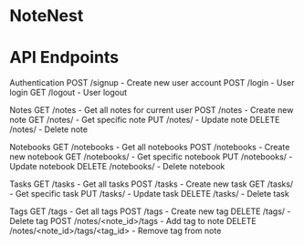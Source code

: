 # NoteNest
# API Endpoints
Authentication
POST /signup - Create new user account
POST /login - User login
GET /logout - User logout

Notes
GET /notes - Get all notes for current user
POST /notes - Create new note
GET /notes/<id> - Get specific note
PUT /notes/<id> - Update note
DELETE /notes/<id> - Delete note

Notebooks
GET /notebooks - Get all notebooks
POST /notebooks - Create new notebook
GET /notebooks/<id> - Get specific notebook
PUT /notebooks/<id> - Update notebook
DELETE /notebooks/<id> - Delete notebook

Tasks
GET /tasks - Get all tasks
POST /tasks - Create new task
GET /tasks/<id> - Get specific task
PUT /tasks/<id> - Update task
DELETE /tasks/<id> - Delete task

Tags
GET /tags - Get all tags
POST /tags - Create new tag
DELETE /tags/<id> - Delete tag
POST /notes/<note_id>/tags - Add tag to note
DELETE /notes/<note_id>/tags/<tag_id> - Remove tag from note


